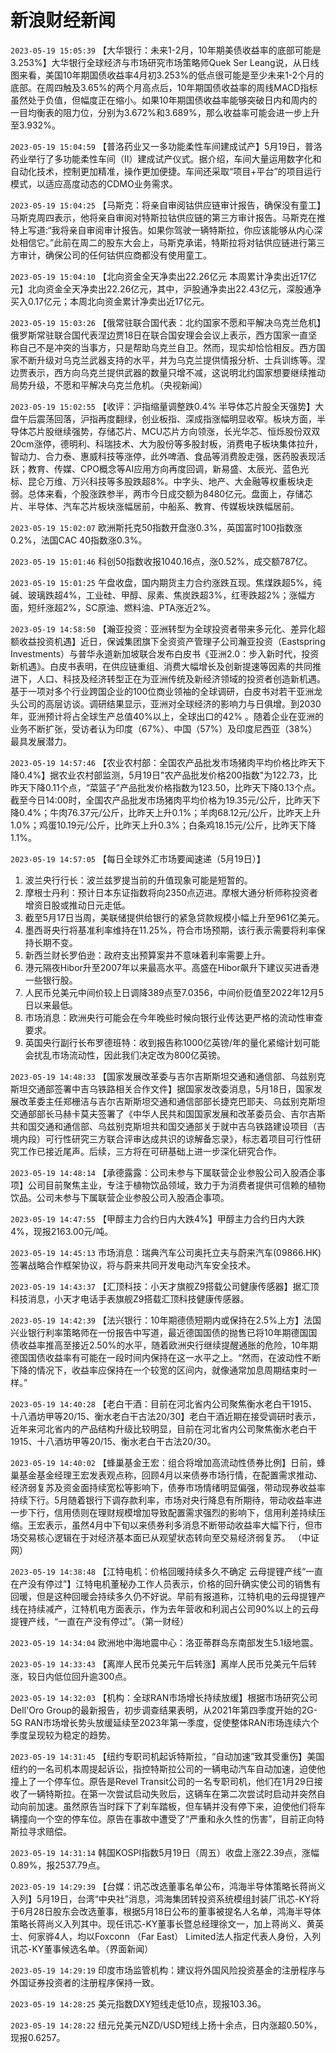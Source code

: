 # 新浪财经新闻
`2023-05-19 15:05:39` 【大华银行：未来1-2月，10年期美债收益率的底部可能是3.253%】大华银行全球经济与市场研究市场策略师Quek Ser Leang说，从日线图来看，美国10年期国债收益率4月初3.253%的低点很可能是至少未来1-2个月的底部。在周四触及3.65%的两个月高点后，10年期国债收益率的周线MACD指标虽然处于负值，但幅度正在缩小。如果10年期国债收益率能够突破日内和周内的一目均衡表的阻力位，分别为3.672%和3.689%，那么收益率可能会进一步上升至3.932%。

`2023-05-19 15:04:59` 【普洛药业又一多功能柔性车间建成试产】5月19日，普洛药业举行了多功能柔性车间（Ⅱ）建成试产仪式。据介绍，车间大量运用数字化和自动化技术，控制更加精准，操作更加便捷。车间还采取“项目+平台”的项目运行模式，以适应高度动态的CDMO业务需求。

`2023-05-19 15:04:25` 【马斯克：将亲自审阅钴供应链审计报告，确保没有童工】马斯克周四表示，他将亲自审阅对特斯拉钴供应链的第三方审计报告。马斯克在推特上写道:“我将亲自审阅审计报告。如果你驾驶一辆特斯拉，你应该能够从内心深处相信它。”此前在周二的股东大会上，马斯克承诺，特斯拉将对钴供应链进行第三方审计，确保公司的任何钴供应商都没有使用童工。

`2023-05-19 15:04:10` 【北向资金全天净卖出22.26亿元 本周累计净卖出近17亿元】北向资金全天净卖出22.26亿元，其中，沪股通净卖出22.43亿元，深股通净买入0.17亿元；本周北向资金累计净卖出近17亿元。

`2023-05-19 15:03:26` 【俄常驻联合国代表：北约国家不愿和平解决乌克兰危机】俄罗斯常驻联合国代表涅边贾18日在联合国安理会会议上表示，西方国家一直坚称自己不是冲突的当事方，只是帮助乌克兰自卫。然而，现实却恰恰相反。西方国家不断升级对乌克兰武器支持的水平，并为乌克兰提供情报分析、士兵训练等。涅边贾表示，西方向乌克兰提供武器的数量只增不减，这说明北约国家想要继续推动局势升级，不愿和平解决乌克兰危机。（央视新闻）

`2023-05-19 15:02:55` 【收评：沪指缩量调整跌0.4% 半导体芯片股全天强势】大盘午后震荡回落，沪指再度翻绿，创业板指、深成指涨幅明显收窄。板块方面，半导体芯片股继续强势，存储芯片、MCU芯片方向领涨，长光华芯、恒烁股份双双20cm涨停，德明利、科瑞技术、大为股份等多股封板，消费电子板块集体拉升，智动力、合力泰、惠威科技等涨停，此外啤酒、食品等消费股走强，医药股表现活跃；教育、传媒、CPO概念等AI应用方向再度回调，新易盛、太辰光、蓝色光标、昆仑万维、万兴科技等多股跌超8%。中字头、地产、大金融等权重板块走弱。总体来看，个股涨跌参半，两市今日成交额为8480亿元。盘面上，存储芯片、半导体、汽车芯片板块涨幅居前，中船系、教育、传媒板块跌幅居前。

`2023-05-19 15:02:07` 欧洲斯托克50指数开盘涨0.3%，英国富时100指数涨0.2%，法国CAC 40指数涨0.3%。

`2023-05-19 15:01:46` 科创50指数收报1040.16点，涨0.52%，成交额787亿。

`2023-05-19 15:01:25` 午盘收盘，国内期货主力合约涨跌互现。焦煤跌超5%，纯碱、玻璃跌超4%，工业硅、甲醇、尿素、焦炭跌超3%，红枣跌超2%；涨幅方面，短纤涨超2%，SC原油、燃料油、PTA涨近2%。

`2023-05-19 14:58:50` 【瀚亚投资：亚洲转型为全球投资者带来多元化、差异化超额收益投资机遇】近日，保诚集团旗下全资资产管理子公司瀚亚投资（Eastspring Investments）与普华永道新加坡联合发布白皮书《亚洲2.0：步入新时代，投资新机遇》。白皮书表明，在供应链重组、消费大幅增长及创新提速等因素的共同推进下，人口、科技及经济转型正在为亚洲传统及新经济领域的投资者创造新机遇。基于一项对多个行业跨国企业的100位商业领袖的全球调研，白皮书对若干亚洲龙头公司的高层访谈。调研结果显示，亚洲对全球经济的影响力与日俱增。到2030年，亚洲预计将占全球生产总值40%以上，全球出口的42% 。随着企业在亚洲的业务不断扩张，受访者认为印度（67%）、中国（57%）及印度尼西亚（38%）最具发展潜力。

`2023-05-19 14:57:46` 【农业农村部：全国农产品批发市场猪肉平均价格比昨天下降0.4%】据农业农村部监测，5月19日"农产品批发价格200指数"为122.73，比昨天下降0.11个点，“菜篮子”产品批发价格指数为123.50，比昨天下降0.13个点。截至今日14:00时，全国农产品批发市场猪肉平均价格为19.35元/公斤，比昨天下降0.4%；牛肉76.37元/公斤，比昨天上升0.1%；羊肉68.12元/公斤，比昨天上升1.0%；鸡蛋10.19元/公斤，比昨天上升0.3%；白条鸡18.15元/公斤，比昨天下降1.1%。

`2023-05-19 14:57:05` 【每日全球外汇市场要闻速递（5月19日）】
1. 波兰央行行长：波兰兹罗提当前的升值现象可能是短暂的。
2. 摩根士丹利：预计日本东证指数将向2350点迈进。摩根大通分析师称投资者增资日股或推动日元走低。
3. 截至5月17日当周，美联储提供给银行的紧急贷款规模小幅上升至961亿美元。
4. 墨西哥央行将基准利率维持在11.25%，符合市场预期，该行表示需要将利率保持长期不变。
5. 新西兰财长罗伯逊：政府支出预算案并不意味着利率需要上升。
6. 港元隔夜Hibor升至2007年以来最高水平。高盛在Hibor飙升下建议买进香港一些银行股。
7. 人民币兑美元中间价较上日调降389点至7.0356，中间价贬值至2022年12月5日以来最低。
8. 市场消息：欧洲央行可能会在今年晚些时候向银行业传达更严格的流动性审查要求。
9. 英国央行副行长布罗德班特：收到报告称1000亿英镑/年的量化紧缩计划可能会扰乱市场流动性，因此我们决定改为800亿英镑。

`2023-05-19 14:48:33` 【国家发展改革委与吉尔吉斯斯坦交通和通信部、乌兹别克斯坦交通部签署中吉乌铁路相关合作文件】据国家发改委消息，5月18日，国家发展改革委主任郑栅洁与吉尔吉斯斯坦交通和通信部部长捷克巴耶夫、乌兹别克斯坦交通部部长马赫卡莫夫签署了《中华人民共和国国家发展和改革委员会、吉尔吉斯共和国交通和通信部、乌兹别克斯坦共和国交通部关于就中吉乌铁路建设项目（吉境内段）可行性研究三方联合评审达成共识的谅解备忘录》，标志着项目可行性研究工作已接近尾声。后续，三方将在可研基础上进一步深化研究合作。

`2023-05-19 14:48:14` 【承德露露：公司未参与下属联营企业参股公司入股酒企事项】公司目前聚焦主业，专注于植物饮品领域，致力于为消费者提供可信赖的植物饮品。公司未参与下属联营企业参股公司入股酒企事项。

`2023-05-19 14:47:55` 【甲醇主力合约日内大跌4%】甲醇主力合约日内大跌4%，现报2163.00元/吨。

`2023-05-19 14:45:13` 市场消息：瑞典汽车公司奥托立夫与蔚来汽车(09866.HK)签署战略合作框架协议，将与蔚来共同开发电动汽车安全技术。

`2023-05-19 14:43:37` 【汇顶科技：小天才旗舰Z9搭载公司健康传感器】据汇顶科技消息，小天才电话手表旗舰Z9搭载汇顶科技健康传感器。

`2023-05-19 14:42:39` 【法兴银行：10年期德债短期内或保持在2.5%上方】法国兴业银行利率策略师在一份报告中写道，最近德国国债的抛售已将10年期德国国债收益率推高至接近2.50%的水平，随着欧洲央行继续提醒通胀的危险，10年期德国国债收益率有可能在一段时间内保持在这一水平之上。“然而，在波动性不断下降的情况下，收益率应保持在一个较宽的区间内，就像通常加息周期结束时一样。”

`2023-05-19 14:40:28` 【老白干酒：目前在河北省内公司聚焦衡水老白干1915、十八酒坊甲等20/15、衡水老白干古法20/30】老白干酒近期在接受调研时表示，近年来河北省内的产品结构升级比较明显，目前在河北省内公司聚焦衡水老白干1915、十八酒坊甲等20/15、衡水老白干古法20/30。

`2023-05-19 14:40:02` 【蜂巢基金王宏：组合将增加高流动性债券比例】日前，蜂巢基金基金经理王宏发表观点称，回顾4月以来债券市场行情，在配置需求推动、经济弱复苏及资金面持续宽松等影响下，债券市场情绪明显偏强，带动现券收益率持续下行。5月随着银行下调存款利率，市场对央行降息有所期待，带动收益率进一步下行，信用债则在理财规模增加导致配置需求强烈的影响下，信用利差持续压缩。王宏表示，虽然4月中下旬以来债券利多消息不断带动收益率大幅下行，但市场交易核心逻辑在于对经济基本面已从观望状态转向至交易经济弱复苏。 （中证网）

`2023-05-19 14:38:48` 【江特电机：价格回暖持续多久不确定 云母提锂产线“一直在产没有停过”】江特电机董秘办工作人员表示，价格的回升确实使公司的销售有回暖，但是这种回暖会持续多久仍不好说。早前有报道称，江特机电的云母提锂产线在持续减产，江特机电方面表示，作为去年营收和利润占公司90%以上的云母提锂产线，“一直在产没有停过”。（第一财经）

`2023-05-19 14:34:04` 欧洲地中海地震中心：洛亚蒂群岛东南部发生5.1级地震。

`2023-05-19 14:33:43` 【离岸人民币兑美元午后转涨】离岸人民币兑美元午后转涨，较日内低位回升逾300点。

`2023-05-19 14:32:03` 【机构：全球RAN市场增长持续放缓】根据市场研究公司Dell'Oro Group的最新报告，初步调查结果表明，从2021年第四季度开始的2G-5G RAN市场增长势头放缓延续至2023年第一季度，促使整体RAN市场连续六个季度呈现较为稳定的趋势。

`2023-05-19 14:31:45` 【纽约专职司机起诉特斯拉，“自动加速”致其受重伤】美国纽约的一名司机本周提起诉讼，指控特斯拉公司的一辆电动汽车自动加速，迫使他撞上了一个停车位。原告是Revel Transit公司的一名专职司机，他们在1月29日接收了一辆特斯拉。在第一次尝试启动失败后，这辆车在第二次尝试时启动并突然自动向前加速。虽然原告当时踩下了刹车踏板，但车辆并没有停下来，迫使他们将车辆撞向一个空的停车位。原告在事故中遭受了“严重和永久性的伤害”，目前正向特斯拉寻求赔偿。

`2023-05-19 14:31:14` 韩国KOSPI指数5月19日（周五）收盘上涨22.39点，涨幅0.89%，报2537.79点。

`2023-05-19 14:29:39` 【台媒：讯芯改选董事名单公布，鸿海半导体策略长蒋尚义入列】5月19日，台湾“中央社”消息，鸿海集团转投资系统模组封装厂讯芯-KY将于6月28日股东会改选董事，根据5月18日公布的董事被提名人名单，鸿海半导体策略长蒋尚义入列其中。现任讯芯-KY董事长暨总经理徐文一，加上蒋尚义、黄英士、何家骅4人，均以Foxconn （Far East） Limited法人指定代表人身份，入列讯芯-KY董事候选名单。（界面新闻）

`2023-05-19 14:29:19` 印度市场监管机构：建议将外国风险投资基金的注册程序与外国证券投资者的注册程序保持一致。

`2023-05-19 14:28:25` 美元指数DXY短线走低10点，现报103.36。

`2023-05-19 14:28:22` 纽元兑美元NZD/USD短线上扬十余点，日内涨超0.50%，现报0.6257。

